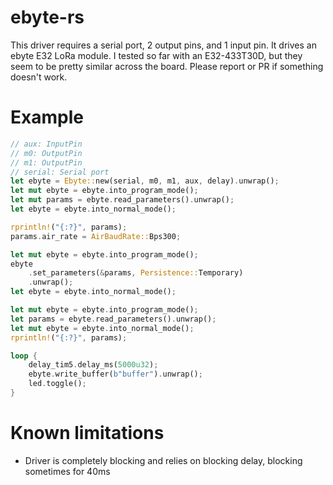 # ebyte-rs

This driver requires a serial port, 2 output pins, and 1 input pin. It drives an ebyte E32 LoRa module.
I tested so far with an E32-433T30D, but they seem to be pretty similar across the board. Please report or PR if something doesn't work.

# Example

```rust
// aux: InputPin
// m0: OutputPin
// m1: OutputPin
// serial: Serial port
let ebyte = Ebyte::new(serial, m0, m1, aux, delay).unwrap();
let mut ebyte = ebyte.into_program_mode();
let mut params = ebyte.read_parameters().unwrap();
let ebyte = ebyte.into_normal_mode();

rprintln!("{:?}", params);
params.air_rate = AirBaudRate::Bps300;

let mut ebyte = ebyte.into_program_mode();
ebyte
    .set_parameters(&params, Persistence::Temporary)
    .unwrap();
let ebyte = ebyte.into_normal_mode();

let mut ebyte = ebyte.into_program_mode();
let params = ebyte.read_parameters().unwrap();
let mut ebyte = ebyte.into_normal_mode();
rprintln!("{:?}", params);

loop {
    delay_tim5.delay_ms(5000u32);
    ebyte.write_buffer(b"buffer").unwrap();
    led.toggle();
}
```

# Known limitations
* Driver is completely blocking and relies on blocking delay, blocking sometimes for 40ms
